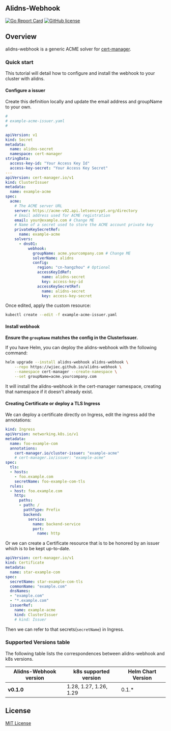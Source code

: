 Alidns-Webhook
---

[![Go Report Card](https://goreportcard.com/badge/github.com/wjiec/alidns-webhook)](https://goreportcard.com/report/github.com/wjiec/alidns-webhook)
[![GitHub license](https://img.shields.io/github/license/wjiec/alidns-webhook.svg)](https://github.com/wjiec/alidns-webhook/blob/main/LICENSE)

## Overview

alidns-webhook is a generic ACME solver for [cert-manager](https://github.com/cert-manager/cert-manager).

### Quick start

This tutorial will detail how to configure and install the webhook to your cluster with alidns.

#### Configure a issuer

Create this definition locally and update the email address and groupName to your own.
```yaml
#
# example-acme-issuer.yaml
#

apiVersion: v1
kind: Secret
metadata:
  name: alidns-secret
  namespace: cert-manager
stringData:
  access-key-id: "Your Access Key Id"
  access-key-secret: "Your Access Key Secret"
---
apiVersion: cert-manager.io/v1
kind: ClusterIssuer
metadata:
  name: example-acme
spec:
  acme:
    # The ACME server URL
    server: https://acme-v02.api.letsencrypt.org/directory
    # Email address used for ACME registration
    email: your@example.com # Change ME
    # Name of a secret used to store the ACME account private key
    privateKeySecretRef:
      name: example-acme
    solvers:
      - dns01:
          webhook:
            groupName: acme.yourcompany.com # Change ME
            solverName: alidns
            config:
              region: "cn-hangzhou" # Optional
              accessKeyIdRef:
                name: alidns-secret
                key: access-key-id
              accessKeySecretRef:
                name: alidns-secret
                key: access-key-secret
```

Once edited, apply the custom resource:
```bash
kubectl create --edit -f example-acme-issuer.yaml
```

#### Install webhook

__Ensure the `groupName` matches the config in the ClusterIssuer.__

If you have Helm, you can deploy the alidns-webhook with the following command:
```bash
helm upgrade --install alidns-webhook alidns-webhook \
    --repo https://wjiec.github.io/alidns-webhook \
    --namespace cert-manager --create-namespace \
    --set groupName=acme.yourcompany.com
```

It will install the alidns-webhook in the cert-manager namespace, creating that namespace if it doesn't already exist.

#### Creating Certificate or deploy a TLS Ingress

We can deploy a certificate directly on Ingress, edit the ingress add the annotations:
```yaml
kind: Ingress
apiVersion: networking.k8s.io/v1
metadata:
  name: foo-example-com
  annotations:
    cert-manager.io/cluster-issuer: "example-acme"
    # cert-manager.io/issuer: "example-acme"
spec:
  tls:
  - hosts:
    - foo.example.com
    secretName: foo-example-com-tls
  rules:
  - host: foo.example.com
    http:
      paths:
      - path: /
        pathType: Prefix
        backend:
          service:
            name: backend-service
            port:
              name: http
```

Or we can create a Certificate resource that is to be honored by an issuer which is to be kept up-to-date.
```yaml
apiVersion: cert-manager.io/v1
kind: Certificate
metadata:
  name: star-example-com
spec:
  secretName: star-example-com-tls
  commonName: "example.com"
  dnsNames:
  - "example.com"
  - "*.example.com"
  issuerRef:
    name: example-acme
    kind: ClusterIssuer
    # kind: Issuer
```
Then we can refer to that secrets(`secretName`) in Ingress.


### Supported Versions table

The following table lists the correspondences between alidns-webhook and k8s versions.

| Alidns-Webhook version | k8s supported version  | Helm Chart Version |
|------------------------|------------------------|--------------------|
| **v0.1.0**             | 1.28, 1.27, 1.26, 1.29 | 0.1.*              |


## License

[MIT License](https://github.com/wjiec/alidns-webhook/blob/main/LICENSE)

